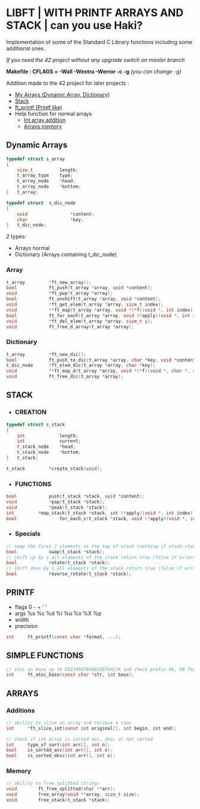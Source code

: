 # LIBFT | WITH PRINTF ARRAYS AND STACK | can you use Haki?

Implementation of some of the Standard C Library functions including some additional ones.

_If you need the 42 project without any upgrade switch on master branch_

**Makefile : CFLAGS = -Wall -Wextra -Werror -c -g** _(you can change -g)_

Addition made to the 42 project for later projects : 

- [My Arrays (Dynamic Array, Dictionary)](#Myarrays)
- [Stack](#Stack)
- [ft_printf (Printf like)](#Printf)
- Help function for normal arrays
  - [Int array addition](#IntArrays)
  - [Arrays memory](#Memory)

## <a name="Myarrays"></a>Dynamic Arrays

```c
typedef struct s_array
{
	size_t			length;
	t_array_type	type;
	t_array_node	*head;
	t_array_node	*bottom;
}	t_array;

typedef struct	s_dic_node
{
	void				*content;
	char				*key;
}	t_dic_node;
```
2 types:
 - Arrays normal
 - Dictionary (Arrays containing t_dic_node)

### Array
```c
t_array			*ft_new_array();
bool			ft_push(t_array *array, void *content);
void			*ft_pop(t_array *array);
bool			ft_unshift(t_array *array, void *content);
void			*ft_get_elem(t_array *array, size_t index);
void			**ft_map(t_array *array, void *(*f)(void *, int index));
bool			ft_for_each(t_array *array, void (*apply)(void *, int index));
void			*ft_del_elem(t_array *array, size_t i);
void			ft_free_d_array(t_array *array);
```

### Dictionary
```c
t_array			*ft_new_dic();
bool			ft_push_to_dic(t_array *array, char *key, void *content);
t_dic_node		*ft_elem_dic(t_array *array, char *key);
void			**ft_map_d(t_array *array, void *(*f)(void *, char *, size_t i));
void			ft_free_dic(t_array *array);
```
## <a name="Stack"></a>STACK

- ### CREATION
```c
typedef struct s_stack
{
	int				length;
	int				current;
	t_stack_node	*head;
	t_stack_node	*bottom;
}	t_stack;

t_stack			*create_stack(void);
```
- ### FUNCTIONS
```c
bool			push(t_stack *stack, void *content);
void			*pop(t_stack *stack);
void			*peak(t_stack *stack);
int			*map_stack(t_stack *stack, int (*apply)(void *, int index));
bool		        for_each_s(t_stack *stack, void (*apply)(void *, int i));
```
- ### Specials
```c
// swap the first 2 elements at the top of stack (nothing if stack->length <= 1)
bool			swap(t_stack *stack);
// shift up by 1 all elements of the stack return true (false if errors)
bool			rotate(t_stack *stack);
// shift down by 1 all elements of the stack return true (false if errors)
bool			reverse_rotate(t_stack *stack);
```


## <a name="Printf"></a>PRINTF

- flags 0 - + ' '
- args  %s %c %d %i %u %x %X %p
- width
- precision
```c
int		ft_printf(const char *format, ...);
```


## SIMPLE FUNCTIONS
```c
// atoi on base up to 0123456789ABCDEFGHIJK and check prefix 0b, 0B for base 2 and 0x, 0X for base 16
int		ft_atoi_base(const char *str, int base);
```

## ARRAYS
### <a name="IntArrays"></a>Additions
```c
// ability to slice an array and recieve a copy
int		*ft_slice_int(const int original[], int begin, int end);

// check if int array is sorted asc, desc or not sorted
int		type_of_sort(int arr[], int n);
bool	is_sorted_asc(int arr[], int n);
bool	is_sorted_desc(int arr[], int n);
```
### <a name="Memory"></a>Memory
```c
// ability to free splitted strings 
void		ft_free_splitted(char **arr);
void		free_array(void **array, size_t size);
void		free_stack(t_stack *stack);
```

